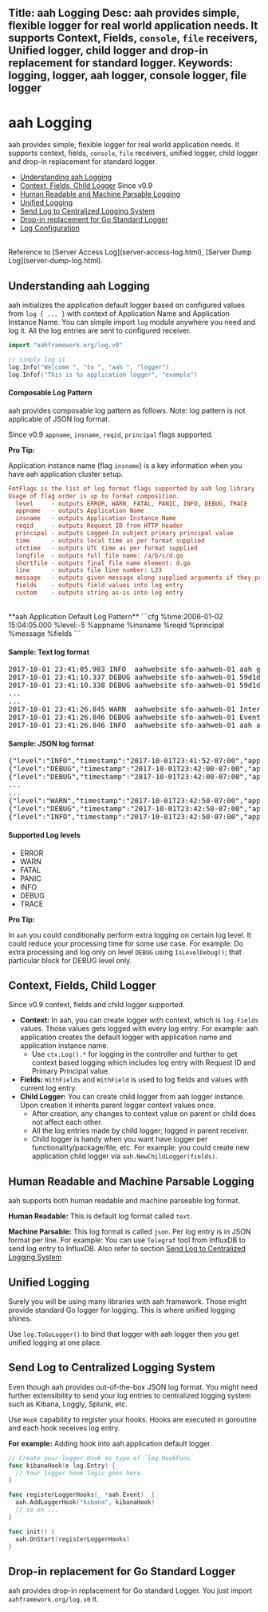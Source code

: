 Title: aah Logging
Desc: aah provides simple, flexible logger for real world application needs. It supports Context, Fields, `console`, `file` receivers, Unified logger, child logger and drop-in replacement for standard logger.
Keywords: logging, logger, aah logger, console logger, file logger
---
# aah Logging

aah provides simple, flexible logger for real world application needs. It supports context, fields, `console`, `file` receivers, unified logger, child logger and drop-in replacement for standard logger.

  * [Understanding aah Logging](#understanding-aah-logging)
  * [Context, Fields, Child Logger](#context-fields-child-logger) <span class="badge lb-xs">Since v0.9</span>
  * [Human Readable and Machine Parsable Logging](#human-readable-and-machine-parsable-logging)
  * [Unified Logging](#unified-logging)
  * [Send Log to Centralized Logging System](#send-log-to-centralized-logging-system)
  * [Drop-in replacement for Go Standard Logger](#drop-in-replacement-for-go-standard-logger)
  * [Log Configuration](log-config.html)

<br>
Reference to [Server Access Log](server-access-log.html), [Server Dump Log](server-dump-log.html).

## Understanding aah Logging

aah initializes the application default logger based on configured values from `log { ... }` with context of Application Name and Application Instance Name. You can simple import `log` module anywhere you need and log it. All the log entries are sent to configured receiver.

```go
import "aahframework.org/log.v0"

// simply log it
log.Info("Welcome ", "to ", "aah ", "logger")
log.Infof("This is %s application logger", "example")
```

#### Composable Log Pattern

aah provides composable log pattern as follows. Note: log pattern is not applicable of JSON log format.

<span class="badge lb-sm">Since v0.9</span> `appname`, `insname`, `reqid`, `principal` flags supported.

<div class="alert alert-info-green">
<p><strong>Pro Tip:</strong></p>
<p>Application instance name (flag <code>insname</code>) is a key information when you have aah application cluster setup.</p>
</div>

```cfg
FmtFlags is the list of log format flags supported by aah log library
Usage of flag order is up to format composition.
  level     - outputs ERROR, WARN, FATAL, PANIC, INFO, DEBUG, TRACE
  appname   - outputs Application Name
  insname   - outputs Application Instance Name
  reqid     - outputs Request ID from HTTP header
  principal - outputs Logged-In subject primary principal value
  time      - outputs local time as per format supplied
  utctime   - outputs UTC time as per format supplied
  longfile  - outputs full file name: /a/b/c/d.go
  shortfile - outputs final file name element: d.go
  line      - outputs file line number: L23
  message   - outputs given message along supplied arguments if they present
  fields    - outputs field values into log entry
  custom    - outputs string as-is into log entry
```
<br>
**aah Application Default Log Pattern**
```cfg
%time:2006-01-02 15:04:05.000 %level:-5 %appname %insname %reqid %principal %message %fields
```

#### Sample: Text log format
<pre>
2017-10-01 23:41:05.983 INFO  aahwebsite sfo-aahweb-01 aah go server running on :8080
2017-10-01 23:41:10.337 DEBUG aahwebsite sfo-aahweb-01 59d1df869bf2340ffaab2e28 Calling interceptor: DocController.Before
2017-10-01 23:41:10.338 DEBUG aahwebsite sfo-aahweb-01 59d1df869bf2340ffaab2e28 Calling controller: DocController.ShowDoc
...
...
2017-10-01 23:41:26.845 WARN  aahwebsite sfo-aahweb-01 Interrupt signal received
2017-10-01 23:41:26.846 DEBUG aahwebsite sfo-aahweb-01 Event [OnShutdown] publishing in synchronous mode
2017-10-01 23:41:26.846 INFO  aahwebsite sfo-aahweb-01 aah application shutdown successful
</pre>

#### Sample: JSON log format
<pre>
{"level":"INFO","timestamp":"2017-10-01T23:41:52-07:00","app_name":"aahwebsite","instance_name":"sfo-aahweb-01","message":"aah go server running on :8080"}
{"level":"DEBUG","timestamp":"2017-10-01T23:42:00-07:00","app_name":"aahwebsite","instance_name":"sfo-aahweb-01","request_id":"59d1dfb89bf234103a1b35c2","message":"Calling interceptor: DocController.Before"}
{"level":"DEBUG","timestamp":"2017-10-01T23:42:00-07:00","app_name":"aahwebsite","instance_name":"sfo-aahweb-01","request_id":"59d1dfb89bf234103a1b35c2","message":"Calling controller: DocController.ShowDoc"}
...
...
{"level":"WARN","timestamp":"2017-10-01T23:42:50-07:00","app_name":"aahwebsite","instance_name":"sfo-aahweb-01","message":"Interrupt signal received"}
{"level":"DEBUG","timestamp":"2017-10-01T23:42:50-07:00","app_name":"aahwebsite","instance_name":"sfo-aahweb-01","message":"Event [OnShutdown] publishing in synchronous mode"}
{"level":"INFO","timestamp":"2017-10-01T23:42:50-07:00","app_name":"aahwebsite","instance_name":"sfo-aahweb-01","message":"aah application shutdown successful"}
</pre>

#### Supported Log levels

  * ERROR
  * WARN
  * FATAL
  * PANIC
  * INFO
  * DEBUG
  * TRACE

<div class="alert alert-info-green">
<p><strong>Pro Tip:</strong></p>
<p>In <code>aah</code> you could conditionally perform extra logging on certain log level. It could reduce your processing time for some use case. For example: Do extra processing and log only on level <code>DEBUG</code> using <code>IsLevelDebug()</code>; that particular block for DEBUG level only.</p>
</div>

## Context, Fields, Child Logger

<span class="badge lb-sm">Since v0.9</span> context, fields and child logger supported.

  * **Context:** In aah, you can create logger with context, which is `log.Fields` values. Those values gets logged with every log entry. For example: aah application creates the default logger with application name and application instance name.
      - Use `ctx.Log().*` for logging in the controller and further to get context based logging which includes log entry with Request ID and Primary Principal value.
  * **Fields:** `WithFields` and `WithField` is used to log fields and values with current log entry.
  * **Child Logger:** You can create child logger from aah logger instance. Upon creation it inherits parent logger context values once.
      - After creation, any changes to context value on parent or child does not affect each other.
      - All the log entries made by child logger; logged in parent receiver.
      - Child logger is handy when you want have logger per functionality/package/file, etc. For example: you could create new application child logger via `aah.NewChildLogger(fields)`.

## Human Readable and Machine Parsable Logging

aah supports both human readable and machine parseable log format.

**Human Readable:** This is default log format called `text`.

**Machine Parsable:** This log format is called `json`. Per log entry is in JSON format per line. For example: You can use `Telegraf` tool from InfluxDB to send log entry to InfluxDB. Also refer to section [Send Log to Centralized Logging System](#send-log-to-centralized-logging-system)

## Unified Logging

Surely you will be using many libraries with aah framework. Those might provide standard Go logger for logging. This is where unified logging shines.

Use `log.ToGoLogger()` to bind that logger with aah logger then you get unified logging at one place.

## Send Log to Centralized Logging System

Even though aah provides out-of-the-box JSON log format. You might need further extensibility to send your log entries to centralized logging system such as Kibana, Loggly, Splunk, etc.

Use `Hook` capability to register your hooks. Hooks are executed in goroutine and each hook receives log entry.

**For example:** Adding hook into aah application default logger.
```go
// Create your logger Hook as type of `log.HookFunc`
func kibanaHook(e log.Entry) {
  // Your logger hook logic goes here.
}

func registerLoggerHooks(_ *aah.Event)  {
  aah.AddLoggerHook("kibana", kibanaHook)
  // so on ...
}

func init() {
  aah.OnStart(registerLoggerHooks)  
}
```

## Drop-in replacement for Go Standard Logger

aah provides drop-in replacement for Go standard Logger. You just import `aahframework.org/log.v0` it.
